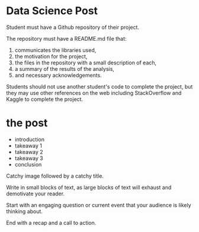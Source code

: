 # Data Science Post

Student must have a Github repository of their project. 

The repository must have a README.md file that: 
1) communicates the libraries used, 
2) the motivation for the project, 
3) the files in the repository with a small description of each, 
4) a summary of the results of the analysis, 
5) and necessary acknowledgements. 

Students should not use another student's code to complete the project, but they may use other references on the web including StackOverflow and Kaggle to complete the project.


# the post 

- introduction 
- takeaway 1 
- takeaway 2 
- takeaway 3 
- conclusion 


Catchy image followed by a catchy title.

Write in small blocks of text, as large blocks of text will exhaust and demotivate your reader.

Start with an engaging question or current event that your audience is likely thinking about.

End with a recap and a call to action.
